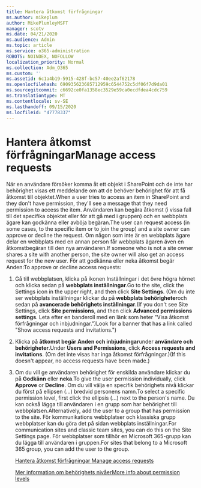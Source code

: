 ```yaml
---
title: Hantera åtkomst förfrågningar
ms.author: mikeplum
author: MikePlumleyMSFT
manager: scotv
ms.date: 04/21/2020
ms.audience: Admin
ms.topic: article
ms.service: o365-administration
ROBOTS: NOINDEX, NOFOLLOW
localization_priority: Normal
ms.collection: Adm_O365
ms.custom: ''
ms.assetid: 6c1a4b19-5915-428f-bc57-40ee2af62178
ms.openlocfilehash: 690935623685712959c6544752c5df06f7d9da01
ms.sourcegitcommit: c6692ce0fa1358ec3529e59ca0ecdfdea4cdc759
ms.translationtype: MT
ms.contentlocale: sv-SE
ms.lasthandoff: 09/15/2020
ms.locfileid: "47778337"
---
```

# <a name="manage-access-requests"></a><span data-ttu-id="d63f0-102">Hantera åtkomst förfrågningar</span><span class="sxs-lookup"><span data-stu-id="d63f0-102">Manage access requests</span></span>

<span data-ttu-id="d63f0-103">När en användare försöker komma åt ett objekt i SharePoint och de inte har behörighet visas ett meddelande om att de behöver behörighet för att få åtkomst till objektet.</span><span class="sxs-lookup"><span data-stu-id="d63f0-103">When a user tries to access an item in SharePoint and they don't have permission, they'll see a message that they need permission to access the item.</span></span> <span data-ttu-id="d63f0-104">Användaren kan begära åtkomst (i vissa fall till det specifika objektet eller för att gå med i gruppen) och en webbplats ägare kan godkänna eller avböja begäran.</span><span class="sxs-lookup"><span data-stu-id="d63f0-104">The user can request access (in some cases, to the specific item or to join the group) and a site owner can approve or decline the request.</span></span> <span data-ttu-id="d63f0-105">Om någon som inte är en webbplats ägare delar en webbplats med en annan person får webbplats ägaren även en åtkomstbegäran till den nya användaren.</span><span class="sxs-lookup"><span data-stu-id="d63f0-105">If someone who is not a site owner shares a site with another person, the site owner will also get an access request for the new user.</span></span> <span data-ttu-id="d63f0-106">För att godkänna eller neka åtkomst begär Anden:</span><span class="sxs-lookup"><span data-stu-id="d63f0-106">To approve or decline access requests:</span></span>
  
1. <span data-ttu-id="d63f0-107">Gå till webbplatsen, klicka på ikonen Inställningar i det övre högra hörnet och klicka sedan på **webbplats inställningar**.</span><span class="sxs-lookup"><span data-stu-id="d63f0-107">Go to the site, click the Settings icon in the upper right, and then click **Site Settings**.</span></span> <span data-ttu-id="d63f0-108">(Om du inte ser webbplats inställningar klickar du på **webbplats behörigheter**och sedan på **avancerade behörighets inställningar**.</span><span class="sxs-lookup"><span data-stu-id="d63f0-108">(If you don't see Site Settings, click **Site permissions**, and then click **Advanced permissions settings**.</span></span> <span data-ttu-id="d63f0-109">Leta efter en banderoll med en länk som heter "Visa åtkomst förfrågningar och inbjudningar.")</span><span class="sxs-lookup"><span data-stu-id="d63f0-109">Look for a banner that has a link called "Show access requests and invitations.")</span></span>
    
2. <span data-ttu-id="d63f0-110">Klicka på **åtkomst begär Anden och inbjudningar**under **användare och behörigheter**.</span><span class="sxs-lookup"><span data-stu-id="d63f0-110">Under **Users and Permissions**, click **Access requests and invitations**.</span></span> <span data-ttu-id="d63f0-111">(Om det inte visas har inga åtkomst förfrågningar.)</span><span class="sxs-lookup"><span data-stu-id="d63f0-111">(If this doesn't appear, no access requests have been made.)</span></span>
    
3. <span data-ttu-id="d63f0-112">Om du vill ge användaren behörighet för enskilda användare klickar du på **Godkänn** eller **neka**.</span><span class="sxs-lookup"><span data-stu-id="d63f0-112">To give the user permission individually, click **Approve** or **Decline**.</span></span> <span data-ttu-id="d63f0-113">Om du vill välja en specifik behörighets nivå klickar du först på ellipsen (...) bredvid personens namn.</span><span class="sxs-lookup"><span data-stu-id="d63f0-113">To select a specific permission level, first click the ellipsis (...) next to the person's name.</span></span> <span data-ttu-id="d63f0-114">Du kan också lägga till användaren i en grupp som har behörighet till webbplatsen.</span><span class="sxs-lookup"><span data-stu-id="d63f0-114">Alternatively, add the user to a group that has permission to the site.</span></span> <span data-ttu-id="d63f0-115">För kommunikations webbplatser och klassiska grupp webbplatser kan du göra det på sidan webbplats inställningar.</span><span class="sxs-lookup"><span data-stu-id="d63f0-115">For communication sites and classic team sites, you can do this on the Site Settings page.</span></span> <span data-ttu-id="d63f0-116">För webbplatser som tillhör en Microsoft 365-grupp kan du lägga till användaren i gruppen.</span><span class="sxs-lookup"><span data-stu-id="d63f0-116">For sites that belong to a Microsoft 365 group, you can add the user to the group.</span></span>
    
    [<span data-ttu-id="d63f0-117">Hantera åtkomst förfrågningar </span><span class="sxs-lookup"><span data-stu-id="d63f0-117">Manage access requests </span></span>](https://go.microsoft.com/fwlink/?linkid=2008747)
    
    [<span data-ttu-id="d63f0-118">Mer information om behörighets nivåer</span><span class="sxs-lookup"><span data-stu-id="d63f0-118">More info about permission levels</span></span>](https://go.microsoft.com/fwlink/?linkid=867071)
    

